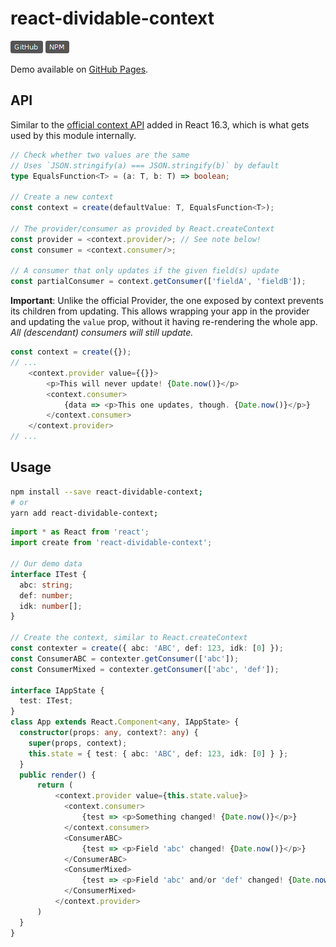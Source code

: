 
# react-dividable-context

[![GitHub package version](https://raw.githubusercontent.com/SchoofsKelvin/react-dividable-context/master/github.png)](https://github.com/SchoofsKelvin/react-dividable-context) 
[![NPM](https://raw.githubusercontent.com/SchoofsKelvin/react-dividable-context/master/npm.png)](https://www.npmjs.com/package/react-dividable-context) 

Demo available on [GitHub Pages](http://github.morle.ga/react-dividable-context/).

## API
Similar to the [official context API](https://reactjs.org/docs/context.html) added in React 16.3, which is what gets used by this module internally.
```ts
// Check whether two values are the same
// Uses `JSON.stringify(a) === JSON.stringify(b)` by default
type EqualsFunction<T> = (a: T, b: T) => boolean;

// Create a new context
const context = create(defaultValue: T, EqualsFunction<T>);

// The provider/consumer as provided by React.createContext
const provider = <context.provider/>; // See note below!
const consumer = <context.consumer/>;

// A consumer that only updates if the given field(s) update
const partialConsumer = context.getConsumer(['fieldA', 'fieldB']);
```

**Important**: Unlike the official Provider, the one exposed by context prevents its children from updating. This allows wrapping your app in the provider and updating the `value` prop, without it having re-rendering the whole app. *All (descendant) consumers will still update.*
```ts
const context = create({});
// ...
    <context.provider value={{}}>
        <p>This will never update! {Date.now()}</p>
        <context.consumer>
            {data => <p>This one updates, though. {Date.now()}</p>}
        </context.consumer>
    </context.provider>
// ...
```

## Usage
```bash
npm install --save react-dividable-context;
# or
yarn add react-dividable-context;
```

```ts
import * as React from 'react';
import create from 'react-dividable-context';

// Our demo data
interface ITest {
  abc: string;
  def: number;
  idk: number[];
}

// Create the context, similar to React.createContext
const contexter = create({ abc: 'ABC', def: 123, idk: [0] });
const ConsumerABC = contexter.getConsumer(['abc']);
const ConsumerMixed = contexter.getConsumer(['abc', 'def']);

interface IAppState {
  test: ITest;
}
class App extends React.Component<any, IAppState> {
  constructor(props: any, context?: any) {
    super(props, context);
    this.state = { test: { abc: 'ABC', def: 123, idk: [0] } };
  }
  public render() {
      return (
          <context.provider value={this.state.value}>
            <context.consumer>
                {test => <p>Something changed! {Date.now()}</p>}
            </context.consumer>
            <ConsumerABC>
                {test => <p>Field 'abc' changed! {Date.now()}</p>}
            </ConsumerABC>
            <ConsumerMixed>
                {test => <p>Field 'abc' and/or 'def' changed! {Date.now()}</p>}
            </ConsumerMixed>
          </context.provider>
      )
  }
}
```